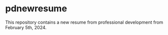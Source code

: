 # pdnewresume
This repository contains a new resume from professional development from February 5th, 2024. 
